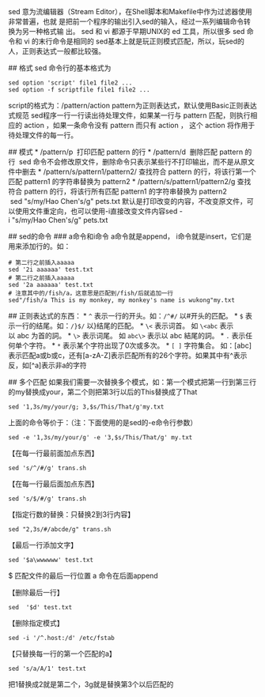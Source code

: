 sed 意为流编辑器（Stream Editor），在Shell脚本和Makefile中作为过滤器使用非常普遍，也就
是把前一个程序的输出引入sed的输入，经过一系列编辑命令转换为另一种格式输
出。 sed 和 vi 都源于早期UNIX的 ed 工具，所以很多 sed 命令和 vi 的末行命令是相同的
sed基本上就是玩正则模式匹配，所以，玩sed的人，正则表达式一般都比较强。


## 格式
sed 命令行的基本格式为
```
sed option 'script' file1 file2 ...
sed option -f scriptfile file1 file2 ...
```
script的格式为：/pattern/action
pattern为正则表达式，默认使用Basic正则表达式规范
sed程序一行一行读出待处理文件，如果某一行与 pattern 匹配，则执行相应的 action ，如果一条命令没有 pattern 而只有 action ，
这个 action 将作用于待处理文件的每一行。


## 模式
* /pattern/p 
打印匹配 pattern 的行
* /pattern/d 
删除匹配 pattern 的行
 sed 命令不会修改原文件，删除命令只表示某些行不打印输出，而不是从原文件中删去
* /pattern/s/pattern1/pattern2/
查找符合 pattern 的行，将该行第一个匹配 pattern1 的字符串替换为 pattern2
* /pattern/s/pattern1/pattern2/g
查找符合 pattern 的行，将该行所有匹配 pattern1 的字符串替换为 pattern2
 sed "s/my/Hao Chen's/g" pets.txt
默认是打印改变的内容，不改变原文件，可以使用文件重定向，也可以使用-i直接改变文件内容sed -i "s/my/Hao Chen's/g" pets.txt     


## sed的命令
### a命令和i命令
a命令就是append， i命令就是insert，它们是用来添加行的。如：
```
# 第二行之前插入aaaaa
sed '2i aaaaaa' test.txt
# 第二行之前插入aaaaa
sed '2a aaaaaa' test.txt
# 注意其中的/fish/a，这意思是匹配到/fish/后就追加一行
sed"/fish/a This is my monkey, my monkey's name is wukong"my.txt
```


## 正则表达式的东西：
* `^` 表示一行的开头。如：`/^#/` 以#开头的匹配。
* `$` 表示一行的结尾。如：`/}$/` 以}结尾的匹配。
* `\<` 表示词首。 如 `\<abc` 表示以 abc 为首的詞。
* `\>` 表示词尾。 如 `abc\>` 表示以 abc 結尾的詞。
* `.` 表示任何单个字符。
* `*` 表示某个字符出现了0次或多次。
* `[ ]` 字符集合。 如：[abc]表示匹配a或b或c，还有[a-zA-Z]表示匹配所有的26个字符。如果其中有^表示反，如[^a]表示非a的字符


## 多个匹配
如果我们需要一次替换多个模式，如：第一个模式把第一行到第三行的my替换成your，第二个则把第3行以后的This替换成了That
```
sed '1,3s/my/your/g; 3,$s/This/That/g'my.txt
```
上面的命令等价于：（注：下面使用的是sed的-e命令行参数）
```
sed -e '1,3s/my/your/g' -e '3,$s/This/That/g' my.txt
```




【在每一行最前面加点东西】
```
sed 's/^/#/g' trans.sh
```
【在每一行最后面加点东西】
```
sed 's/$/#/g' trans.sh
```
【指定行数的替换：只替换2到3行内容】
```
sed "2,3s/#/abcde/g" trans.sh
```
【最后一行添加文字】
```
sed '$a\wwwwww' test.txt
```
$ 匹配文件的最后一行位置
a 命令在后面append


【删除最后一行】
```
sed  '$d' test.txt
```


【删除指定模式】
```
sed -i '/^.host:/d' /etc/fstab 
```
【只替换每一行的第一个匹配的a】
```
sed 's/a/A/1' test.txt
```
把1替换成2就是第二个，3g就是替换第3个以后匹配的



